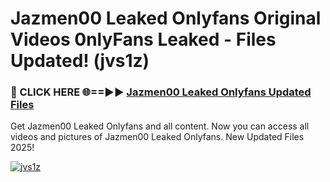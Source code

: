 # Jazmen00 Leaked Onlyfans Original Videos 0nlyFans Leaked - Files Updated! (jvs1z)

<h3>🔴 CLICK HERE 🌐==►► <a href="https://tinyurl.com/3hn5wdd3" rel="nofollow">Jazmen00 Leaked Onlyfans Updated Files</a></h3>

Get Jazmen00 Leaked Onlyfans and all content. Now you can access all videos and pictures of Jazmen00 Leaked Onlyfans. New Updated Files 2025!

[![jvs1z](https://i.imgur.com/4HnBqBT.gif)](https://tinyurl.com/3hn5wdd3)
